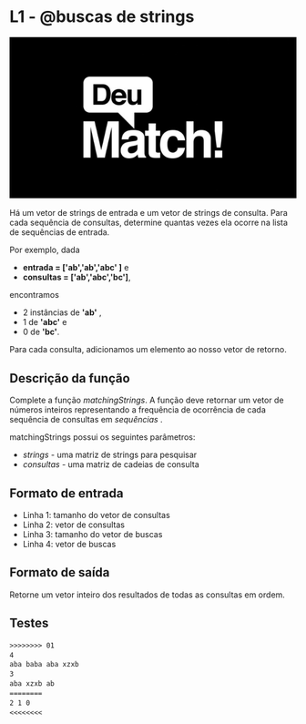 # L1 - @buscas de strings

![_](https://raw.githubusercontent.com/qxcodeed/arcade/master/base/buscas/cover.jpg)

Há um vetor de strings de entrada e um vetor de strings de consulta. Para cada sequência de consultas, determine quantas vezes ela ocorre na lista de sequências de entrada.

Por exemplo, dada

- **entrada = ['ab','ab','abc' ]** e
- **consultas = ['ab','abc','bc']**,

encontramos

- 2 instâncias de **'ab'** ,
- 1 de **'abc'** e
- 0 de **'bc'**.

Para cada consulta, adicionamos um elemento ao nosso vetor de retorno. 

## Descrição da função

Complete a função *matchingStrings*. A função deve retornar um vetor de números inteiros representando a frequência de ocorrência de cada sequência de consultas em *sequências* .

matchingStrings possui os seguintes parâmetros:

- *strings* - uma matriz de strings para pesquisar
- *consultas* - uma matriz de cadeias de consulta

## Formato de entrada

- Linha 1: tamanho do vetor de consultas
- Linha 2: vetor de consultas
- Linha 3: tamanho do vetor de buscas
- Linha 4: vetor de buscas

## Formato de saída

Retorne um vetor inteiro dos resultados de todas as consultas em ordem.

## Testes

```txt
>>>>>>>> 01
4 
aba baba aba xzxb 
3
aba xzxb ab
========
2 1 0
<<<<<<<<
```
